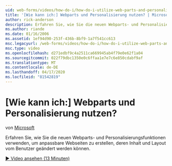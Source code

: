 ```yaml
---
uid: web-forms/videos/how-do-i/how-do-i-utilize-web-parts-and-personalization
title: '[Wie kann ich:] Webparts und Personalisierung nutzen? | Microsoft-Dokumentation'
author: rick-anderson
description: Erfahren Sie, wie Sie die neuen Webparts- und Personalisierungsfunktionen verwenden, um anpassbare Webseiten zu erstellen, deren Inhalt und Layout vom Benutzer geändert werden können.
ms.author: riande
ms.date: 01/16/2006
ms.assetid: 1ef94d90-253f-436b-8bf9-1a7f541cc613
msc.legacyurl: /web-forms/videos/how-do-i/how-do-i-utilize-web-parts-and-personalization
msc.type: video
ms.openlocfilehash: d271edbf9c4a2511ca669945ab4f79e0e62f1a04
ms.sourcegitcommit: 022f79dbc1350e0c6ffaa1e7e7c6e850cdabf9af
ms.translationtype: MT
ms.contentlocale: de-DE
ms.lasthandoff: 04/17/2020
ms.locfileid: "81542819"
---
```

# <a name="how-do-i-utilize-web-parts-and-personalization"></a>[Wie kann ich:] Webparts und Personalisierung nutzen?

von [Microsoft](https://github.com/microsoft)

Erfahren Sie, wie Sie die neuen Webparts- und Personalisierungsfunktionen verwenden, um anpassbare Webseiten zu erstellen, deren Inhalt und Layout vom Benutzer geändert werden können.

[&#9654; Video ansehen (13 Minuten)](https://channel9.msdn.com/Blogs/ASP-NET-Site-Videos/how-do-i-utilize-web-parts-and-personalization)
